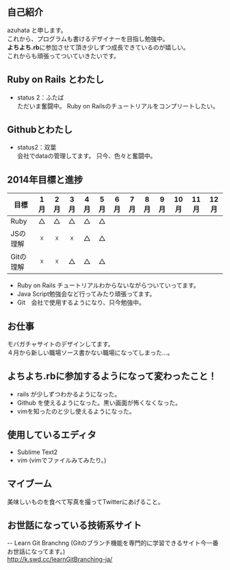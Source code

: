 ## 自己紹介

azuhata と申します。  
これから、プログラムも書けるデザイナーを目指し勉強中。  
**よちよち.rb**に参加させて頂き少しずつ成長できているのが嬉しい。   
これからも頑張ってついていきたいです。  

## Ruby on Rails とわたし

- status 2：ふたば   
ただいま奮闘中。 
Ruby on Railsのチュートリアルをコンプリートしたい。  

## Githubとわたし

- status2：双葉    
会社でdataの管理してます。 
只今、色々と奮闘中。   

## 2014年目標と進捗

| 目標 | 1月 | 2月 | 3月 | 4月 | 5月 | 6月 | 7月 | 8月 | 9月 | 10月 | 11月 | 12月 |
| ---- |:---:|:---:|:---:|:---:|:---:|:---:|:---:|:---:|:---:|:---:|:---:|:---:|
|Ruby|△|△|△|△|△||||||||
|JSの理解|☓|☓|☓|△|△||||||||
|Gitの理解|☓|☓|△|△|△||||||||  

- Ruby on Rails チュートリアルわからないながらついていってます。  
- Java Script勉強会など行ってみたり頑張ってます。  
- Git　会社で使用するようになり、只今勉強中。      

## お仕事

モバガチャサイトのデザインしてます。   
４月から新しい職場ソース書かない職場になってしまった…。 

## よちよち.rbに参加するようになって変わったこと！

- rails が少しずつわかるようになった。  
- Github を使えるようになった。黒い画面が怖くなくなった。    
- vimを知ったのと少し使えるようになった。  

## 使用しているエディタ

- Sublime Text2  
- vim (vimでファイルみてみたり。)  

## マイブーム

美味しいものを食べて写真を撮ってTwitterにあげること。  

## お世話になっている技術系サイト

-- Learn Git Branchng (Gitのブランチ機能を専門的に学習できるサイト今一番お世話になってます。)  
http://k.swd.cc/learnGitBranching-ja/   

